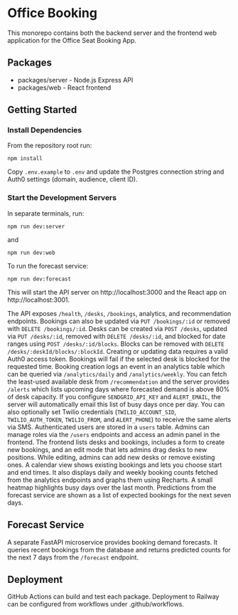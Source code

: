 # Office Booking

This monorepo contains both the backend server and the frontend web application for the Office Seat Booking App.

## Packages

- packages/server - Node.js Express API
- packages/web - React frontend

## Getting Started

### Install Dependencies

From the repository root run:

```
npm install
```

Copy `.env.example` to `.env` and update the Postgres connection string and
Auth0 settings (domain, audience, client ID).

### Start the Development Servers

In separate terminals, run:

```
npm run dev:server
```

and

```
npm run dev:web
```

To run the forecast service:

```
npm run dev:forecast
```

This will start the API server on http://localhost:3000 and the React app on http://localhost:3001.

The API exposes `/health`, `/desks`, `/bookings`, analytics, and recommendation endpoints.
Bookings can also be updated via `PUT /bookings/:id` or removed with `DELETE /bookings/:id`.
Desks can be created via `POST /desks`, updated via `PUT /desks/:id`, removed with `DELETE /desks/:id`, and blocked for date ranges using
`POST /desks/:id/blocks`.
Blocks can be removed with `DELETE /desks/:deskId/blocks/:blockId`.
Creating or updating data requires a valid Auth0 access token.
Bookings will fail if the selected desk is blocked for the requested time.
Booking creation logs an event in an analytics table which can be queried via `/analytics/daily` and `/analytics/weekly`.
You can fetch the least-used available desk from `/recommendation` and the
server provides `/alerts` which lists upcoming days where forecasted demand is
above 80% of desk capacity.
If you configure `SENDGRID_API_KEY` and `ALERT_EMAIL`, the server will
automatically email this list of busy days once per day. You can also
optionally set Twilio credentials (`TWILIO_ACCOUNT_SID`, `TWILIO_AUTH_TOKEN`,
`TWILIO_FROM`, and `ALERT_PHONE`) to receive the same alerts via SMS.
Authenticated users are stored in a `users` table. Admins can manage roles via
the `/users` endpoints and access an admin panel in the frontend.
The frontend lists desks and bookings, includes a form to create new bookings,
and an edit mode that lets admins drag desks to new positions. While editing,
admins can add new desks or remove existing ones. A calendar view
shows existing bookings and lets you choose start and end times. It also displays
daily and weekly booking counts fetched from the analytics endpoints and graphs
them using Recharts. A small heatmap highlights busy days over the last month.
Predictions from the forecast service are shown as a list of expected bookings
for the next seven days.

## Forecast Service

A separate FastAPI microservice provides booking demand forecasts. It queries recent bookings from the database and returns predicted counts for the next 7 days from the `/forecast` endpoint.


## Deployment

GitHub Actions can build and test each package. Deployment to Railway can be configured from workflows under .github/workflows.
